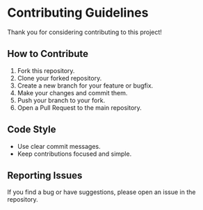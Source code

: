 # Contributing Guidelines

Thank you for considering contributing to this project!

## How to Contribute
1. Fork this repository.
2. Clone your forked repository.
3. Create a new branch for your feature or bugfix.
4. Make your changes and commit them.
5. Push your branch to your fork.
6. Open a Pull Request to the main repository.

## Code Style
- Use clear commit messages.
- Keep contributions focused and simple.

## Reporting Issues
If you find a bug or have suggestions, please open an issue in the repository.
